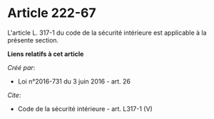 # Article 222-67

L'article L. 317-1 du code de la sécurité intérieure est applicable à la présente section.

**Liens relatifs à cet article**

_Créé par_:

  - Loi n°2016-731 du 3 juin 2016 - art. 26

_Cite_:

  - Code de la sécurité intérieure - art. L317-1 (V)
